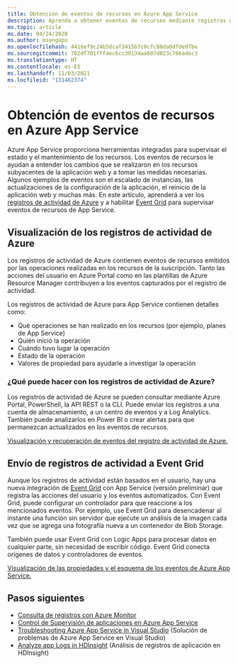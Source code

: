 ```yaml
---
title: Obtención de eventos de recursos en Azure App Service
description: Aprenda a obtener eventos de recursos mediante registros de actividad y Event Grid en la aplicación de App Service.
ms.topic: article
ms.date: 04/24/2020
ms.author: msangapu
ms.openlocfilehash: 4416ef9c24b5dcaf3415b7c0cfc80da0dfde97be
ms.sourcegitcommit: 702df701fff4ec6cc39134aa607d023c766adec3
ms.translationtype: HT
ms.contentlocale: es-ES
ms.lasthandoff: 11/03/2021
ms.locfileid: "131462374"
---
```

# <a name="get-resource-events-in-azure-app-service"></a>Obtención de eventos de recursos en Azure App Service

Azure App Service proporciona herramientas integradas para supervisar el estado y el mantenimiento de los recursos. Los eventos de recursos le ayudan a entender los cambios que se realizaron en los recursos subyacentes de la aplicación web y a tomar las medidas necesarias. Algunos ejemplos de eventos son el escalado de instancias, las actualizaciones de la configuración de la aplicación, el reinicio de la aplicación web y muchas más. En este artículo, aprenderá a ver los [registros de actividad de Azure](../azure-monitor/essentials/activity-log.md#view-the-activity-log) y a habilitar [Event Grid](../event-grid/index.yml) para supervisar eventos de recursos de App Service.

## <a name="view-azure-activity-logs"></a>Visualización de los registros de actividad de Azure
Los registros de actividad de Azure contienen eventos de recursos emitidos por las operaciones realizadas en los recursos de la suscripción. Tanto las acciones del usuario en Azure Portal como en las plantillas de Azure Resource Manager contribuyen a los eventos capturados por el registro de actividad. 

Los registros de actividad de Azure para App Service contienen detalles como:
- Qué operaciones se han realizado en los recursos (por ejemplo, planes de App Service)
- Quién inició la operación
- Cuándo tuvo lugar la operación
- Estado de la operación
- Valores de propiedad para ayudarle a investigar la operación

### <a name="what-can-you-do-with-azure-activity-logs"></a>¿Qué puede hacer con los registros de actividad de Azure?

Los registros de actividad de Azure se pueden consultar mediante Azure Portal, PowerShell, la API REST o la CLI. Puede enviar los registros a una cuenta de almacenamiento, a un centro de eventos y a Log Analytics. También puede analizarlos en Power BI o crear alertas para que permanezcan actualizados en los eventos de recursos.

[Visualización y recuperación de eventos del registro de actividad de Azure.](../azure-monitor/essentials/activity-log.md#view-the-activity-log)

## <a name="ship-activity-logs-to-event-grid"></a>Envío de registros de actividad a Event Grid

Aunque los registros de actividad están basados en el usuario, hay una nueva integración de [Event Grid](../event-grid/index.yml) con App Service (versión preliminar) que registra las acciones del usuario y los eventos automatizados. Con Event Grid, puede configurar un controlador para que reaccione a los mencionados eventos. Por ejemplo, use Event Grid para desencadenar al instante una función sin servidor que ejecute un análisis de la imagen cada vez que se agrega una fotografía nueva a un contenedor de Blob Storage.

También puede usar Event Grid con Logic Apps para procesar datos en cualquier parte, sin necesidad de escribir código. Event Grid conecta orígenes de datos y controladores de eventos.

[Visualización de las propiedades y el esquema de los eventos de Azure App Service.](../event-grid/event-schema-app-service.md)

## <a name="next-steps"></a><a name="nextsteps"></a> Pasos siguientes
* [Consulta de registros con Azure Monitor](../azure-monitor/logs/log-query-overview.md)
* [Control de Supervisión de aplicaciones en Azure App Service](web-sites-monitor.md)
* [Troubleshooting Azure App Service in Visual Studio](troubleshoot-dotnet-visual-studio.md) (Solución de problemas de Azure App Service en Visual Studio)
* [Analyze app Logs in HDInsight](https://gallery.technet.microsoft.com/scriptcenter/Analyses-Windows-Azure-web-0b27d413) (Análisis de registros de aplicación en HDInsight)
